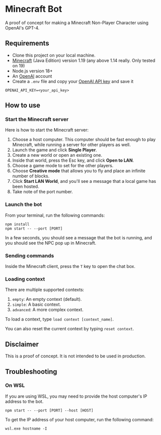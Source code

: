 # Minecraft Bot

A proof of concept for making a Minecraft Non-Player Character using OpenAI's GPT-4.

## Requirements

- Clone this project on your local machine.
- [Minecraft](https://www.minecraft.net/en-us/get-minecraft) (Java Edition) version 1.19 (any above 1.14 really. Only tested on 19)
- Node.js version 18+
- An [OpenAI](https://openai.com) account 
- Create a `.env` file and copy your [OpenAI API key](https://platform.openai.com/account/api-keys) and save it

```
OPENAI_API_KEY=<your_api_key>
```

## How to use

### Start the Minecraft server

Here is how to start the Minecraft server:

1. Choose a host computer. This computer should be fast enough to play Minecraft, while running a server for other players as well.
2. Launch the game and click **Single Player**.
3. Create a new world or open an existing one. 
4. Inside that world, press the Esc key, and click **Open to LAN**. 
5. Choose a game mode to set for the other players.
6. Choose **Creative mode** that allows you to fly and place an infinite number of blocks.
7. Click **Start LAN World**, and you'll see a message that a local game has been hosted.
8. Take note of the port number.

### Launch the bot

From your terminal, run the following commands:

```
npm install
npm start -- --port [PORT]
```

In a few seconds, you should see a message that the bot is running, and you should see the NPC pop up in Minecraft.

### Sending commands

Inside the Minecraft client, press the `T` key to open the chat box.

### Loading context

There are multiple supported contexts:

1. `empty`: An empty context (default).
2. `simple`: A basic context.
3. `advanced`: A more complex context.

To load a context, type `load context [context_name]`.

You can also reset the current context by typing `reset context`.

## Disclaimer

This is a proof of concept. It is not intended to be used in production.

## Troubleshooting

### On WSL

If you are using WSL, you may need to provide the host computer's IP address to the bot.

```
npm start -- --port [PORT] --host [HOST]
```

To get the IP address of your host computer, run the following command:

```
wsl.exe hostname -I
